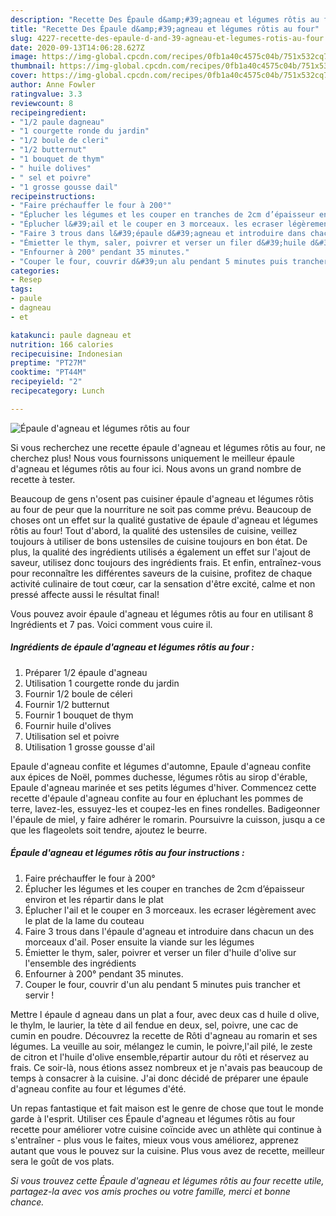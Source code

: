 ```yaml
---
description: "Recette Des Épaule d&amp;#39;agneau et légumes rôtis au four"
title: "Recette Des Épaule d&amp;#39;agneau et légumes rôtis au four"
slug: 4227-recette-des-epaule-d-and-39-agneau-et-legumes-rotis-au-four
date: 2020-09-13T14:06:28.627Z
image: https://img-global.cpcdn.com/recipes/0fb1a40c4575c04b/751x532cq70/epaule-dagneau-et-legumes-rotis-au-four-photo-principale-de-la-recette.jpg
thumbnail: https://img-global.cpcdn.com/recipes/0fb1a40c4575c04b/751x532cq70/epaule-dagneau-et-legumes-rotis-au-four-photo-principale-de-la-recette.jpg
cover: https://img-global.cpcdn.com/recipes/0fb1a40c4575c04b/751x532cq70/epaule-dagneau-et-legumes-rotis-au-four-photo-principale-de-la-recette.jpg
author: Anne Fowler
ratingvalue: 3.3
reviewcount: 8
recipeingredient:
- "1/2 paule dagneau"
- "1 courgette ronde du jardin"
- "1/2 boule de cleri"
- "1/2 butternut"
- "1 bouquet de thym"
- " huile dolives"
- " sel et poivre"
- "1 grosse gousse dail"
recipeinstructions:
- "Faire préchauffer le four à 200°"
- "Éplucher les légumes et les couper en tranches de 2cm d’épaisseur environ et les répartir dans le plat"
- "Éplucher l&#39;ail et le couper en 3 morceaux. les ecraser légèrement avec le plat de la lame du couteau"
- "Faire 3 trous dans l&#39;épaule d&#39;agneau et introduire dans chacun un des morceaux d&#39;ail. Poser ensuite la viande sur les légumes"
- "Émietter le thym, saler, poivrer et verser un filer d&#39;huile d&#39;olive sur l&#39;ensemble des ingrédients"
- "Enfourner à 200° pendant 35 minutes."
- "Couper le four, couvrir d&#39;un alu pendant 5 minutes puis trancher et servir !"
categories:
- Resep
tags:
- paule
- dagneau
- et

katakunci: paule dagneau et 
nutrition: 166 calories
recipecuisine: Indonesian
preptime: "PT27M"
cooktime: "PT44M"
recipeyield: "2"
recipecategory: Lunch

---
```



![Épaule d&#39;agneau et légumes rôtis au four](https://img-global.cpcdn.com/recipes/0fb1a40c4575c04b/751x532cq70/epaule-dagneau-et-legumes-rotis-au-four-photo-principale-de-la-recette.jpg)

Si vous recherchez une recette épaule d&#39;agneau et légumes rôtis au four, ne cherchez plus! Nous vous fournissons uniquement le meilleur épaule d&#39;agneau et légumes rôtis au four ici. Nous avons un grand nombre de recette à tester.

Beaucoup de gens n'osent pas cuisiner épaule d&#39;agneau et légumes rôtis au four de peur que la nourriture ne soit pas comme prévu. Beaucoup de choses ont un effet sur la qualité gustative de épaule d&#39;agneau et légumes rôtis au four! Tout d'abord, la qualité des ustensiles de cuisine, veillez toujours à utiliser de bons ustensiles de cuisine toujours en bon état. De plus, la qualité des ingrédients utilisés a également un effet sur l'ajout de saveur, utilisez donc toujours des ingrédients frais. Et enfin, entraînez-vous pour reconnaître les différentes saveurs de la cuisine, profitez de chaque activité culinaire de tout cœur, car la sensation d'être excité, calme et non pressé affecte aussi le résultat final!

<!--inarticleads1-->

Vous pouvez avoir épaule d&#39;agneau et légumes rôtis au four en utilisant 8 Ingrédients et 7 pas. Voici comment vous cuire il.

##### Ingrédients de épaule d&#39;agneau et légumes rôtis au four :

1. Préparer 1/2 épaule d&#39;agneau
1. Utilisation 1 courgette ronde du jardin
1. Fournir 1/2 boule de céleri
1. Fournir 1/2 butternut
1. Fournir 1 bouquet de thym
1. Fournir  huile d&#39;olives
1. Utilisation  sel et poivre
1. Utilisation 1 grosse gousse d&#39;ail


Epaule d&#39;agneau confite et légumes d&#39;automne, Epaule d&#39;agneau confite aux épices de Noël, pommes duchesse, légumes rôtis au sirop d&#39;érable, Epaule d&#39;agneau marinée et ses petits légumes d&#39;hiver. Commencez cette recette d&#39;épaule d&#39;agneau confite au four en épluchant les pommes de terre, lavez-les, essuyez-les et coupez-les en fines rondelles. Badigeonner l&#39;épaule de miel, y faire adhérer le romarin. Poursuivre la cuisson, jusqu a ce que les flageolets soit tendre, ajoutez le beurre. 

<!--inarticleads2-->

##### Épaule d&#39;agneau et légumes rôtis au four instructions :

1. Faire préchauffer le four à 200°
1. Éplucher les légumes et les couper en tranches de 2cm d’épaisseur environ et les répartir dans le plat
1. Éplucher l&#39;ail et le couper en 3 morceaux. les ecraser légèrement avec le plat de la lame du couteau
1. Faire 3 trous dans l&#39;épaule d&#39;agneau et introduire dans chacun un des morceaux d&#39;ail. Poser ensuite la viande sur les légumes
1. Émietter le thym, saler, poivrer et verser un filer d&#39;huile d&#39;olive sur l&#39;ensemble des ingrédients
1. Enfourner à 200° pendant 35 minutes.
1. Couper le four, couvrir d&#39;un alu pendant 5 minutes puis trancher et servir !


Mettre l épaule d agneau dans un plat a four, avec deux cas d huile d olive, le thylm, le laurier, la tète d ail fendue en deux, sel, poivre, une cac de cumin en poudre. Découvrez la recette de Rôti d&#39;agneau au romarin et ses légumes. La veuille au soir, mélangez le cumin, le poivre,l&#39;ail pilé, le zeste de citron et l&#39;huile d&#39;olive ensemble,répartir autour du rôti et réservez au frais. Ce soir-là, nous étions assez nombreux et je n&#39;avais pas beaucoup de temps à consacrer à la cuisine. J&#39;ai donc décidé de préparer une épaule d&#39;agneau confite au four et légumes d&#39;été. 

<!--inarticleads1-->

<p>
Un repas fantastique et fait maison est le genre de chose que tout le monde garde à l'esprit. Utiliser ces Épaule d&#39;agneau et légumes rôtis au four recette pour améliorer votre cuisine coïncide avec un athlète qui continue à s'entraîner - plus vous le faites, mieux vous vous améliorez, apprenez autant que vous le pouvez sur la cuisine. Plus vous avez de recette, meilleur sera le goût de vos plats.
</p>

<p>
<i>Si vous trouvez cette Épaule d&#39;agneau et légumes rôtis au four recette utile, partagez-la avec vos amis proches ou votre famille, merci et bonne chance.</i>
</p>
